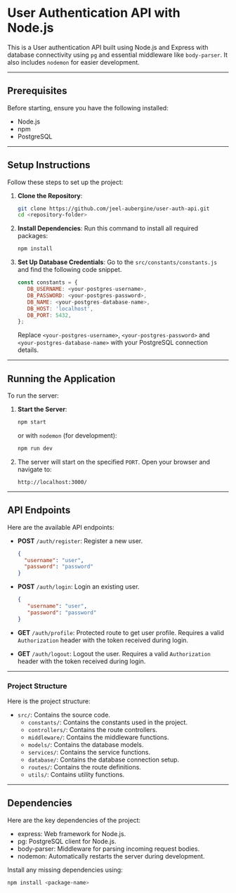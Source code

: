 # User Authentication API with Node.js

This is a User authentication API built using Node.js and Express with database connectivity using `pg` and essential middleware like `body-parser`. It also includes `nodemon` for easier development.

---

## Prerequisites

Before starting, ensure you have the following installed:

- Node.js
- npm
- PostgreSQL

---

## Setup Instructions

Follow these steps to set up the project:

1. **Clone the Repository**:
   ```bash
   git clone https://github.com/jeel-aubergine/user-auth-api.git
   cd <repository-folder>
   ```

2. **Install Dependencies**:
   Run this command to install all required packages:
   ```bash
   npm install
   ```

3. **Set Up Database Credentials**:
   Go to the `src/constants/constants.js` and find the following code snippet.
   ```js
   const constants = {
      DB_USERNAME: <your-postgres-username>,
      DB_PASSWORD: <your-postgres-password>,
      DB_NAME: <your-postgres-database-name>,
      DB_HOST: 'localhost',
      DB_PORT: 5432,
   };
   ```
   Replace `<your-postgres-username>`, `<your-postgres-password>` and `<your-postgres-database-name>` with your PostgreSQL connection details.

---

## Running the Application

To run the server:

1. **Start the Server**:
   ```bash
   npm start
   ```
   or with `nodemon` (for development):
   ```bash
   npm run dev
   ```

2. The server will start on the specified `PORT`. Open your browser and navigate to:
   ```
   http://localhost:3000/
   ```

---

## API Endpoints

Here are the available API endpoints:

- **POST** `/auth/register`:
  Register a new user.
  ```json
  {
    "username": "user",
    "password": "password"
  }
  ```

- **POST** `/auth/login`:
   Login an existing user.
   ```json
   {
      "username": "user",
      "password": "password"
   }
   ```

- **GET** `/auth/profile`:
   Protected route to get user profile.
   Requires a valid `Authorization` header with the token received during login.

- **GET** `/auth/logout`:
   Logout the user.
   Requires a valid `Authorization` header with the token received during login.

---

### Project Structure

Here is the project structure:

- `src/`: Contains the source code.
  - `constants/`: Contains the constants used in the project.
  - `controllers/`: Contains the route controllers.
  - `middleware/`: Contains the middleware functions.
  - `models/`: Contains the database models.
  - `services/`: Contains the service functions.
  - `database/`: Contains the database connection setup.
  - `routes/`: Contains the route definitions.
  - `utils/`: Contains utility functions.

---

## Dependencies

Here are the key dependencies of the project:

- express: Web framework for Node.js.
- pg: PostgreSQL client for Node.js.
- body-parser: Middleware for parsing incoming request bodies.
- nodemon: Automatically restarts the server during development.

Install any missing dependencies using:
```bash
npm install <package-name>
```

